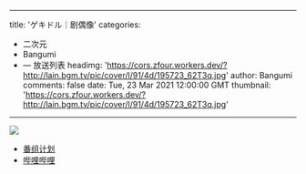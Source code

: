 
---
title: 'ゲキドル｜剧偶像'
categories: 
 - 二次元
 - Bangumi
 - — 放送列表
headimg: 'https://cors.zfour.workers.dev/?http://lain.bgm.tv/pic/cover/l/91/4d/195723_62T3q.jpg'
author: Bangumi
comments: false
date: Tue, 23 Mar 2021 12:00:00 GMT
thumbnail: 'https://cors.zfour.workers.dev/?http://lain.bgm.tv/pic/cover/l/91/4d/195723_62T3q.jpg'
---

<div>   
<img src="https://cors.zfour.workers.dev/?http://lain.bgm.tv/pic/cover/l/91/4d/195723_62T3q.jpg" referrerpolicy="no-referrer"><ul><li><a href="https://bangumi.tv/subject/195723">番组计划</a></li><li><a href="https://www.bilibili.com/bangumi/media/md28231932/">哔哩哔哩</a></li></ul>  
</div>
            